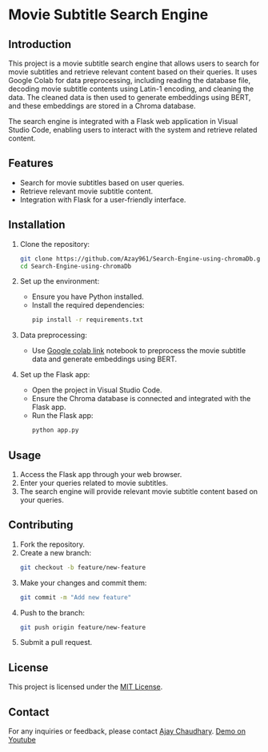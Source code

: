 # Movie Subtitle Search Engine

## Introduction
This project is a movie subtitle search engine that allows users to search for movie subtitles and retrieve relevant content based on their queries. It uses Google Colab for data preprocessing, including reading the database file, decoding movie subtitle contents using Latin-1 encoding, and cleaning the data. The cleaned data is then used to generate embeddings using BERT, and these embeddings are stored in a Chroma database.

The search engine is integrated with a Flask web application in Visual Studio Code, enabling users to interact with the system and retrieve related content.

## Features
- Search for movie subtitles based on user queries.
- Retrieve relevant movie subtitle content.
- Integration with Flask for a user-friendly interface.

## Installation
1. Clone the repository:
    ```bash
    git clone https://github.com/Azay961/Search-Engine-using-chromaDb.git
    cd Search-Engine-using-chromaDb
    ```

2. Set up the environment:
    - Ensure you have Python installed.
    - Install the required dependencies:
        ```bash
        pip install -r requirements.txt
        ```

3. Data preprocessing:
    - Use [Google colab link](https://colab.research.google.com/drive/1NVhfQ9GGQt_lEAkiX21Zg6Uh9Pi52rBW?usp=drive_link) notebook to preprocess the movie subtitle data and generate embeddings using BERT.

4. Set up the Flask app:
    - Open the project in Visual Studio Code.
    - Ensure the Chroma database is connected and integrated with the Flask app.
    - Run the Flask app:
        ```bash
        python app.py
        ```

## Usage
1. Access the Flask app through your web browser.
2. Enter your queries related to movie subtitles.
3. The search engine will provide relevant movie subtitle content based on your queries.

## Contributing
1. Fork the repository.
2. Create a new branch:
    ```bash
    git checkout -b feature/new-feature
    ```
3. Make your changes and commit them:
    ```bash
    git commit -m "Add new feature"
    ```
4. Push to the branch:
    ```bash
    git push origin feature/new-feature
    ```
5. Submit a pull request.

## License
This project is licensed under the [MIT License](LICENSE).

## Contact
For any inquiries or feedback, please contact [Ajay Chaudhary](ajay023.chaudhary@gmail.com).
[Demo on Youtube](https://youtu.be/fJiP92DAuDI)
